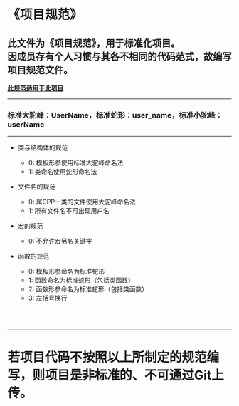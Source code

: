 # 《项目规范》
## 此文件为《项目规范》，用于标准化项目。<br>因成员存有个人习惯与其各不相同的代码范式，故编写项目规范文件。

<strong><u>此规范适用于此项目</u></strong>

***

### 标准大驼峰：UserName，标准蛇形：user_name，标准小驼峰：userName

***

- 类与结构体的规范
    - 0: 模板形参使用标准大驼峰命名法
    - 1: 类命名使用蛇形命名法

- 文件名的规范
    - 0: 属CPP一类的文件使用大驼峰命名法
    - 1: 所有文件名不可出现用户名

- 宏的规范
    - 0: 不允许宏另名关键字

- 函数的规范
    - 0: 模板形参命名为标准蛇形
    - 1: 函数命名为标准蛇形（包括类函数）
    - 2: 函数形参命名为标准蛇形（包括类函数）
    - 3: 左括号换行

<br> <br>

***
# 若项目代码不按照以上所制定的规范编写，则项目是非标准的、不可通过Git上传。